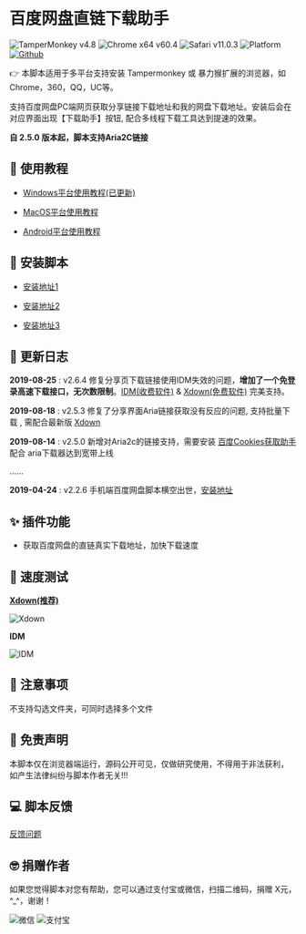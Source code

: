# 百度网盘直链下载助手
![TamperMonkey v4.8](https://img.shields.io/badge/tamperMonkey-v4.8-brightgreen.svg) ![Chrome x64 v60.4](https://img.shields.io/badge/chrome%20x64-v76.0-brightgreen.svg) ![Safari v11.0.3](https://img.shields.io/badge/safari%20-v12.0-brightgreen.svg) ![Platform](https://img.shields.io/badge/platform-Windows%20%7C%20Mac%20%7C%20Android-blue.svg) [![Github](https://img.shields.io/badge/GitHub-8k+-yellow.svg?style=social&logo=github)](https://github.com/syhyz1990/baiduyun)

👉 本脚本适用于多平台支持安装 Tampermonkey 或 暴力猴扩展的浏览器，如Chrome，360，QQ，UC等。

支持百度网盘PC端网页获取分享链接下载地址和我的网盘下载地址。安装后会在对应界面出现【下载助手】按钮, 配合多线程下载工具达到提速的效果。

**自 2.5.0 版本起，脚本支持Aria2C链接**

## 📖 使用教程

- [Windows平台使用教程(已更新)](https://www.baiduyun.wiki/#/zh-cn/windows)

- [MacOS平台使用教程](https://www.baiduyun.wiki/#/zh-cn/mac)

- [Android平台使用教程](https://www.baiduyun.wiki/#/zh-cn/android)

## 💽 安装脚本

- [安装地址1](https://greasyfork.org/zh-CN/scripts/39504)

- [安装地址2](https://openuserjs.org/scripts/syhyz1990/百度网盘直链下载助手)

- [安装地址3](https://github.com/syhyz1990/baiduyun/raw/master/baiduyun.user.js)

## 🔔 更新日志
**2019-08-25** : v2.6.4 修复分享页下载链接使用IDM失效的问题，**增加了一个免登录高速下载接口，无次数限制**。[IDM(收费软件)](https://baiduwp.ctfile.com/dir/3994041-35240665-e1ea37/) & [Xdown(免费软件)](https://baiduwp.ctfile.com/dir/3994041-35240665-e1ea37/) 完美支持。

**2019-08-18** : v2.5.3 修复了分享界面Aria链接获取没有反应的问题, 支持批量下载 , 需配合最新版 [Xdown](https://baiduwp.ctfile.com/dir/3994041-35240665-e1ea37/)

**2019-08-14** : v2.5.0 新增对Aria2c的链接支持，需要安装 [百度Cookies获取助手](https://www.baiduyun.wiki/#/zh-cn/cookie-plugin) 配合
aria下载器达到宽带上线

......

**2019-04-24** : v2.2.6 手机端百度网盘脚本横空出世，[安装地址](https://greasyfork.org/zh-CN/scripts/382175)

## ✨ 插件功能
- 获取百度网盘的直链真实下载地址，加快下载速度

## 🚀 速度测试

**[Xdown(推荐)](https://baiduwp.ctfile.com/dir/3994041-35240665-e1ea37/)**

![Xdown](https://i.loli.net/2019/08/18/l4DzJh3Zvr8Osmt.gif)

**IDM**

![IDM](https://i.loli.net/2019/05/04/5ccc6d8156d75.gif)

## 👻 注意事项
不支持勾选文件夹，可同时选择多个文件

## 📜 免责声明 
本脚本仅在浏览器端运行，源码公开可见，仅做研究使用，不得用于非法获利， 如产生法律纠纷与脚本作者无关!!!

## 💻 脚本反馈
[反馈问题](https://github.com/syhyz1990/baiduyun/issues)

## 🤓 捐赠作者
如果您觉得脚本对您有帮助，您可以通过支付宝或微信，扫描二维码，捐赠 X元，^_^，谢谢！
 
![微信](https://i.loli.net/2019/05/04/5ccc6d088bc31.jpg) ![支付宝](https://i.loli.net/2019/05/04/5ccc6d08a22f7.jpg)
